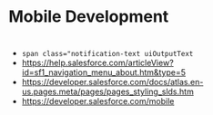 # Mobile Development
#

* `span class="notification-text uiOutputText`
* https://help.salesforce.com/articleView?id=sf1_navigation_menu_about.htm&type=5
* https://developer.salesforce.com/docs/atlas.en-us.pages.meta/pages/pages_styling_slds.htm
* https://developer.salesforce.com/mobile

